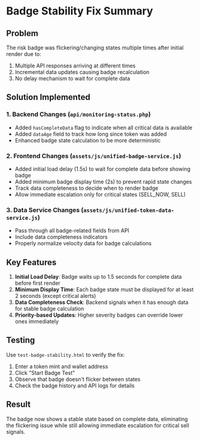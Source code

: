 # Badge Stability Fix Summary

## Problem
The risk badge was flickering/changing states multiple times after initial render due to:
1. Multiple API responses arriving at different times
2. Incremental data updates causing badge recalculation
3. No delay mechanism to wait for complete data

## Solution Implemented

### 1. Backend Changes (`api/monitoring-status.php`)
- Added `hasCompleteData` flag to indicate when all critical data is available
- Added `dataAge` field to track how long since token was added
- Enhanced badge state calculation to be more deterministic

### 2. Frontend Changes (`assets/js/unified-badge-service.js`)
- Added initial load delay (1.5s) to wait for complete data before showing badge
- Added minimum badge display time (2s) to prevent rapid state changes
- Track data completeness to decide when to render badge
- Allow immediate escalation only for critical states (SELL_NOW, SELL)

### 3. Data Service Changes (`assets/js/unified-token-data-service.js`)
- Pass through all badge-related fields from API
- Include data completeness indicators
- Properly normalize velocity data for badge calculations

## Key Features

1. **Initial Load Delay**: Badge waits up to 1.5 seconds for complete data before first render
2. **Minimum Display Time**: Each badge state must be displayed for at least 2 seconds (except critical alerts)
3. **Data Completeness Check**: Backend signals when it has enough data for stable badge calculation
4. **Priority-based Updates**: Higher severity badges can override lower ones immediately

## Testing
Use `test-badge-stability.html` to verify the fix:
1. Enter a token mint and wallet address
2. Click "Start Badge Test"
3. Observe that badge doesn't flicker between states
4. Check the badge history and API logs for details

## Result
The badge now shows a stable state based on complete data, eliminating the flickering issue while still allowing immediate escalation for critical sell signals.